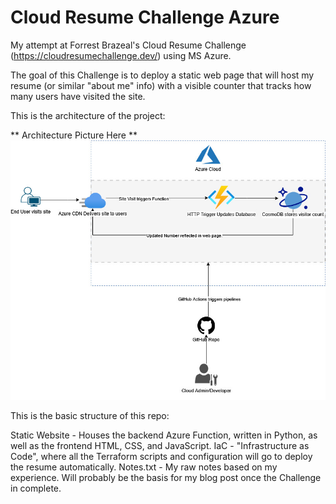 # Cloud Resume Challenge Azure
My attempt at Forrest Brazeal's Cloud Resume Challenge (https://cloudresumechallenge.dev/) using MS Azure.

The goal of this Challenge is to deploy a static web page that will host my resume (or similar "about me" info) with a visible counter that tracks
how many users have visited the site.

This is the architecture of the project:

** Architecture Picture Here **
![AzureCRC.jpg](AzureCRC.jpg)

This is the basic structure of this repo:

Static Website - Houses the backend Azure Function, written in Python, as well as the frontend HTML, CSS, and JavaScript.
IaC - "Infrastructure as Code", where all the Terraform scripts and configuration will go to deploy the resume automatically.
Notes.txt - My raw notes based on my experience. Will probably be the basis for my blog post once the Challenge in complete.

